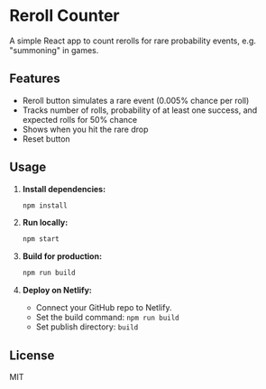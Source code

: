 # Reroll Counter

A simple React app to count rerolls for rare probability events, e.g. "summoning" in games.

## Features

- Reroll button simulates a rare event (0.005% chance per roll)
- Tracks number of rolls, probability of at least one success, and expected rolls for 50% chance
- Shows when you hit the rare drop
- Reset button

## Usage

1. **Install dependencies:**

    ```bash
    npm install
    ```

2. **Run locally:**

    ```bash
    npm start
    ```

3. **Build for production:**

    ```bash
    npm run build
    ```

4. **Deploy on Netlify:**
    - Connect your GitHub repo to Netlify.
    - Set the build command: `npm run build`
    - Set publish directory: `build`

## License

MIT